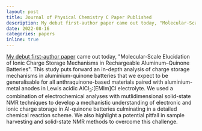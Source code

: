 ```yaml
---
layout: post
title: Journal of Physical Chemistry C Paper Published
description: My debut first-author paper came out today, "Molecular-Scale Elucidation of Ionic Charge Storage Mechanisms in Rechargeable Aluminum–Quinone Batteries". This study puts forward an in-depth analysis of charge storage mechanisms in aluminium-quinone batteries that we expect to be generalisable for all anthraquinone-based materials paired with aluminium-metal anodes in Lewis acidic chloroaluminate electrolyte.
date: 2022-08-16
categories: papers
inline: true
---
```


[My debut first-author paper](https://pubs.acs.org/doi/10.1021/acs.jpcc.2c04272) came out today, "Molecular-Scale Elucidation of Ionic Charge Storage Mechanisms in Rechargeable Aluminum–Quinone Batteries". This study puts forward an in-depth analysis of charge storage mechanisms in aluminium-quinone batteries that we expect to be generalisable for all anthraquinone-based materials paired with aluminium-metal anodes in Lewis acidic AlCl<sub>3</sub>&#58;[EMIm]Cl electrolyte. We used a combination of electrochemical analyses with mutlidimensional solid-state NMR techniques to develop a mechanistic understanding of electronic and ionic charge storage in Al-quinone batteries culminating in a detailed chemical reaction scheme. We also highlight a potential pitfall in sample harvesting and solid-state NMR methods to overcome this challenge.
